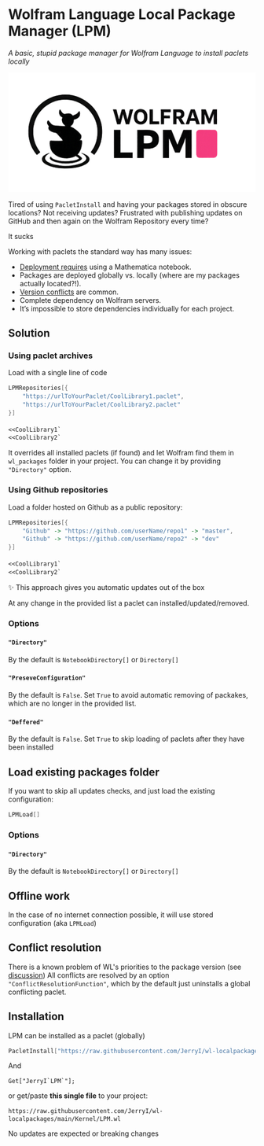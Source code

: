 # Wolfram Language Local Package Manager (LPM)
*A basic, stupid package manager for Wolfram Language to install paclets locally*

![logo](./logo.png)

Tired of using `PacletInstall` and having your packages stored in obscure locations? Not receiving updates? Frustrated with publishing updates on GitHub and then again on the Wolfram Repository every time? 

It sucks

Working with paclets the standard way has many issues:

- [Deployment requires](https://community.wolfram.com/groups/-/m/t/3304323) using a Mathematica notebook.
- Packages are deployed globally vs. locally (where are my packages actually located?!).
- [Version conflicts](https://community.wolfram.com/groups/-/m/t/3305665) are common.
- Complete dependency on Wolfram servers.
- It’s impossible to store dependencies individually for each project.

## Solution

### Using paclet archives
Load with a single line of code

```mathematica
LPMRepositories[{
    "https://urlToYourPaclet/CoolLibrary1.paclet",
    "https://urlToYourPaclet/CoolLibrary2.paclet"
}]

<<CoolLibrary1`
<<CoolLibrary2`
```

It overrides all installed paclets (if found) and let Wolfram find them in `wl_packages` folder in your project. You can change it by providing `"Directory"` option.

### Using Github repositories
Load a folder hosted on Github as a public repository:

```mathematica
LPMRepositories[{
    "Github" -> "https://github.com/userName/repo1" -> "master",
    "Github" -> "https://github.com/userName/repo2" -> "dev"
}]

<<CoolLibrary1`
<<CoolLibrary2`
```

✨ This approach gives you automatic updates out of the box

At any change in the provided list a paclet can installed/updated/removed.

### Options
#### `"Directory"`
By the default is `NotebookDirectory[]` or `Directory[]`

#### `"PreseveConfiguration"`
By the default is `False`. Set `True` to avoid automatic removing of packakes, which are no longer in the provided list.

#### `"Deffered"`
By the default is `False`. Set `True` to skip loading of paclets after they have been installed

## Load existing packages folder
If you want to skip all updates checks, and just load the existing configuration:

```mathematica
LPMLoad[]
```

### Options
#### `"Directory"`
By the default is `NotebookDirectory[]` or `Directory[]`


## Offline work
In the case of no internet connection possible, it will use stored configuration (aka `LPMLoad`)

## Conflict resolution
There is a known problem of WL's priorities to the package version (see [discussion](https://community.wolfram.com/groups/-/m/t/3305665))
All conflicts are resolved by an option `"ConflictResolutionFunction"`, which by the default just uninstalls a global conflicting paclet.

## Installation
LPM can be installed as a paclet (globally)

```mathematica
PacletInstall["https://raw.githubusercontent.com/JerryI/wl-localpackages/main/Build/JerryI__LPM-0.1.8.paclet"]
```

And

```
Get["JerryI`LPM`"];
```

or get/paste **this single file** to your project:

```
https://raw.githubusercontent.com/JerryI/wl-localpackages/main/Kernel/LPM.wl
```

No updates are expected or breaking changes
